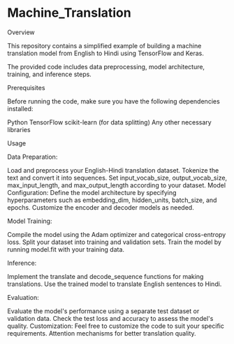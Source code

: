 # Machine_Translation

Overview

This repository contains a simplified example of building a machine translation model from English to Hindi using TensorFlow and Keras. 

The provided code includes data preprocessing, model architecture, training, and inference steps.

Prerequisites

Before running the code, make sure you have the following dependencies installed:

Python
TensorFlow
scikit-learn (for data splitting)
Any other necessary libraries

Usage

Data Preparation:

Load and preprocess your English-Hindi translation dataset.
Tokenize the text and convert it into sequences.
Set input_vocab_size, output_vocab_size, max_input_length, and max_output_length according to your dataset.
Model Configuration:
Define the model architecture by specifying hyperparameters such as embedding_dim, hidden_units, batch_size, and epochs.
Customize the encoder and decoder models as needed.

Model Training:

Compile the model using the Adam optimizer and categorical cross-entropy loss.
Split your dataset into training and validation sets.
Train the model by running model.fit with your training data.

Inference:

Implement the translate and decode_sequence functions for making translations.
Use the trained model to translate English sentences to Hindi.

Evaluation:

Evaluate the model's performance using a separate test dataset or validation data.
Check the test loss and accuracy to assess the model's quality.
Customization:
Feel free to customize the code to suit your specific requirements.
Attention mechanisms for better translation quality.
